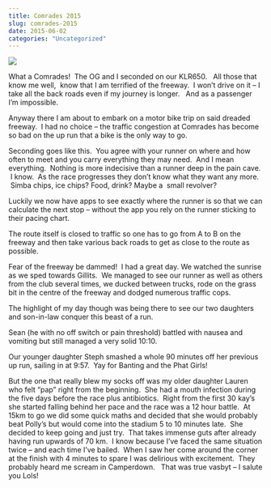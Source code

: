 ```yaml
---
title: Comrades 2015
slug: comrades-2015
date: 2015-06-02
categories: "Uncategorized"
---
```


<p><img src="https://res.cloudinary.com/dy6grlu8z/image/upload/v1558842063/ifjvwhykqro7ycazaqyj.jpg"/></p>
<p>What a Comrades!  The OG and I seconded on our KLR650.   All those that know me well,  know that I am terrified of the freeway.  I won’t drive on it – I take all the back roads even if my journey is longer.   And as a passenger I’m impossible.</p>
<p>Anyway there I am about to embark on a motor bike trip on said dreaded freeway.  I had no choice – the traffic congestion at Comrades has become so bad on the up run that a bike is the only way to go.</p>
<p>Seconding goes like this.  You agree with your runner on where and how often to meet and you carry everything they may need.  And I mean everything.  Nothing is more indecisive than a runner deep in the pain cave.  I know.  As the race progresses they don’t know what they want any more.  Simba chips, ice chips? Food, drink? Maybe a  small revolver?</p>
<p>Luckily we now have apps to see exactly where the runner is so that we can calculate the next stop – without the app you rely on the runner sticking to their pacing chart.</p>
<p>The route itself is closed to traffic so one has to go from A to B on the freeway and then take various back roads to get as close to the route as possible.</p>
<p>Fear of the freeway be dammed!  I had a great day. We watched the sunrise as we sped towards Gillits.  We managed to see our runner as well as others from the club several times, we ducked between trucks, rode on the grass bit in the centre of the freeway and dodged numerous traffic cops.</p>
<p>The highlight of my day though was being there to see our two daughters and son-in-law conquer this beast of a run.</p>
<p>Sean (he with no off switch or pain threshold) battled with nausea and vomiting but still managed a very solid 10:10.</p>
<p>Our younger daughter Steph smashed a whole 90 minutes off her previous up run, sailing in at 9:57.  Yay for Banting and the Phat Girls!</p>
<p>But the one that really blew my socks off was my older daughter Lauren who felt “pap” right from the beginning.  She had a mouth infection during the five days before the race plus antibiotics.  Right from the first 30 kay’s she started falling behind her pace and the race was a 12 hour battle.  At 15km to go we did some quick maths and decided that she would probably beat Polly’s but would come into the stadium 5 to 10 minutes late.  She decided to keep going and just try.  That takes immense guts after already having run upwards of 70 km.  I know because I’ve faced the same situation twice – and each time I’ve bailed.  When I saw her come around the corner at the finish with 4 minutes to spare I was delirious with excitement.  They probably heard me scream in Camperdown.   That was true vasbyt – I salute you Lols!</p>
<p> </p>







